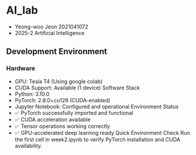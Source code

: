 # AI_lab
* Yeong-woo Jeon 2021041072
* 2025-2 Artificial Intelligence

## Development Environment
### Hardware
* GPU: Tesla T4 (Using google colab)
* CUDA Support: Available (1 device)
Software Stack
* Python: 3.10.0
* PyTorch: 2.8.0+cu126 (CUDA-enabled)
* Jupyter Notebook: Configured and operational
Environment Status
* ✅ PyTorch successfully imported and functional
* ✅ CUDA acceleration available
* ✅ Tensor operations working correctly
* ✅ GPU-accelerated deep learning ready
Quick Environment Check
Run the first cell in week2.ipynb to verify PyTorch installation and CUDA availability.
